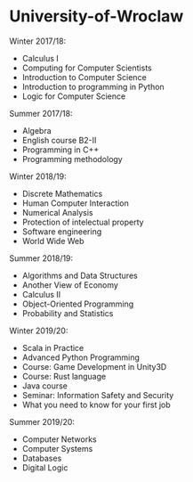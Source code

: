 # University-of-Wroclaw

Winter 2017/18:
- Calculus I
- Computing for Computer Scientists
- Introduction to Computer Science
- Introduction to programming in Python
- Logic for Computer Science

Summer 2017/18:
- Algebra
- English course B2-II
- Programming in C++
- Programming methodology

Winter 2018/19:
- Discrete Mathematics
- Human Computer Interaction
- Numerical Analysis
- Protection of intelectual property
- Software engineering
- World Wide Web

Summer 2018/19:
- Algorithms and Data Structures
- Another View of Economy
- Calculus II
- Object-Oriented Programming
- Probability and Statistics

Winter 2019/20:
- Scala in Practice
- Advanced Python Programming
- Course: Game Development in Unity3D
- Course: Rust language
- Java course
- Seminar: Information Safety and Security
- What you need to know for your first job

Summer 2019/20:
- Computer Networks
- Computer Systems
- Databases
- Digital Logic
